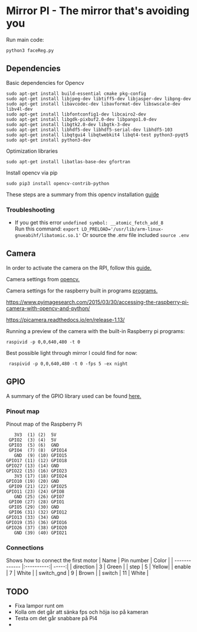 # Mirror PI - The mirror that's avoiding you

Run main code:

```
python3 faceReg.py
```

## Dependencies
Basic dependencies for Opencv
```
sudo apt-get install build-essential cmake pkg-config
sudo apt-get install libjpeg-dev libtiff5-dev libjasper-dev libpng-dev
sudo apt-get install libavcodec-dev libavformat-dev libswscale-dev libv4l-dev
sudo apt-get install libfontconfig1-dev libcairo2-dev
sudo apt-get install libgdk-pixbuf2.0-dev libpango1.0-dev
sudo apt-get install libgtk2.0-dev libgtk-3-dev
sudo apt-get install libhdf5-dev libhdf5-serial-dev libhdf5-103
sudo apt-get install libqtgui4 libqtwebkit4 libqt4-test python3-pyqt5
sudo apt-get install python3-dev
```

Optimization libraries
```
sudo apt-get install libatlas-base-dev gfortran
```

Install opencv via pip 
```
sudo pip3 install opencv-contrib-python
```

These steps are a summary from this opencv installation [guide](https://www.pyimagesearch.com/2019/09/16/install-opencv-4-on-raspberry-pi-4-and-raspbian-buster/)

### Troubleshooting
* If you get this error ```undefined symbol: __atomic_fetch_add_8```  
    Run this command: ``` export LD_PRELOAD='/usr/lib/arm-linux-gnueabihf/libatomic.so.1' ``` 
    Or source the .env file included ``` source .env ```

## Camera
In order to activate the camera on the RPI, follow this [guide.](https://www.raspberrypi.org/documentation/configuration/camera.md)

Camera settings from [opencv.](https://stackoverflow.com/questions/11420748/setting-camera-parameters-in-opencv-python)

Camera settings for the raspberry built in programs [programs.](https://www.raspberrypi.org/documentation/raspbian/applications/camera.md)

https://www.pyimagesearch.com/2015/03/30/accessing-the-raspberry-pi-camera-with-opencv-and-python/

https://picamera.readthedocs.io/en/release-1.13/

Running a preview of the camera with the built-in Raspberry pi programs:

```raspivid -p 0,0,640,480 -t 0  ```

Best possible light through mirror I could find for now:

``` raspivid -p 0,0,640,480 -t 0 -fps 5 -ex night```

## GPIO
A summary of the GPIO library used can be found [here.](https://www.ics.com/blog/control-raspberry-pi-gpio-pins-python)
### Pinout map
Pinout map of the Raspberry Pi
```
   3V3  (1) (2)  5V    
 GPIO2  (3) (4)  5V    
 GPIO3  (5) (6)  GND   
 GPIO4  (7) (8)  GPIO14
   GND  (9) (10) GPIO15
GPIO17 (11) (12) GPIO18
GPIO27 (13) (14) GND   
GPIO22 (15) (16) GPIO23
   3V3 (17) (18) GPIO24
GPIO10 (19) (20) GND   
 GPIO9 (21) (22) GPIO25
GPIO11 (23) (24) GPIO8 
   GND (25) (26) GPIO7 
 GPIO0 (27) (28) GPIO1 
 GPIO5 (29) (30) GND   
 GPIO6 (31) (32) GPIO12
GPIO13 (33) (34) GND   
GPIO19 (35) (36) GPIO16
GPIO26 (37) (38) GPIO20
   GND (39) (40) GPIO21
```

### Connections
Shows how to connect the first motor
| Name          | Pin number | Color |
| ------------- |:----------:| -----:|
| direction     |   3 	     | Green |
| step          |   5  	     | Yellow|
| enable        |   7 	     | White |
| switch_gnd    |   9        | Brown |
| switch        |   11       | White |



## TODO
* Fixa lampor runt om
* Kolla om det går att sänka fps och höja iso på kameran
* Testa om det går snabbare på Pi4
* 
